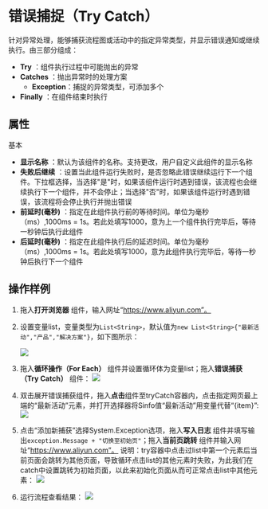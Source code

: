 # 错误捕捉（Try Catch）

针对异常处理，能够捕获流程图或活动中的指定异常类型，并显示错误通知或继续执行。由三部分组成：

- **Try** ：组件执行过程中可能抛出的异常
- **Catches** ：抛出异常时的处理方案
    - **Exception**：捕捉的异常类型，可添加多个
- **Finally** ：在组件结束时执行

## 属性
基本
- **显示名称** ：默认为该组件的名称。支持更改，用户自定义此组件的显示名称
- **失败后继续** ：设置当此组件运行失败时，是否忽略此错误继续运行下一个组件。下拉框选择，当选择"是"时，如果该组件运行时遇到错误，该流程也会继续执行下一个组件，并不会停止；当选择"否"时，如果该组件运行时遇到错误，该流程将会停止执行并抛出错误
- **前延时(毫秒)** ：指定在此组件执行前的等待时间。单位为毫秒（ms）,1000ms = 1s。若此处填写1000，意为上一个组件执行完毕后，等待一秒钟后执行此组件
- **后延时(毫秒)** ：指定在此组件执行后的延迟时间。单位为毫秒（ms）,1000ms = 1s。若此处填写1000，意为此组件执行完毕后，等待一秒钟后执行下一个组件

## 操作样例

1. 拖入**打开浏览器** 组件，输入网址“https://www.aliyun.com”。

2. 设置变量list，变量类型为`List<String>`，默认值为`new List<String>{"最新活动","产品","解决方案"}`，如下图所示：

   ![](https://docimages.blob.core.chinacloudapi.cn/images/Activities/tryCatch-1.png)

3. 拖入**循环操作（For Each）** 组件并设置循环体为变量list；拖入**错误捕获（Try Catch）** 组件：
![](https://docimages.blob.core.chinacloudapi.cn/images/Activities/tryCatch-2.png)

3. 双击展开错误捕获组件，拖入**点击**组件至tryCatch容器内，点击指定网页最上端的“最新活动”元素，并打开选择器将Sinfo值“最新活动”用变量代替“{item}”:
![](https://docimages.blob.core.chinacloudapi.cn/images/Activities/tryCatch-3.png)

4. 点击“添加新捕获”选择System.Exception选项，拖入**写入日志** 组件并填写输出`exception.Message + "切换至初始页"`；拖入**当前页跳转** 组件并输入网址“https://www.aliyun.com”。
说明：try容器中点击过list中第一个元素后当前页面会跳转为其他页面，导致循环点击list的其他元素时失败，为此我们在catch中设置跳转为初始页面，以此来初始化页面从而可正常点击list中其他元素：
![](https://docimages.blob.core.chinacloudapi.cn/images/Activities/tryCatch-4.png)

5. 运行流程查看结果：
![](https://docimages.blob.core.chinacloudapi.cn/images/Activities/tryCatch-5.png)
